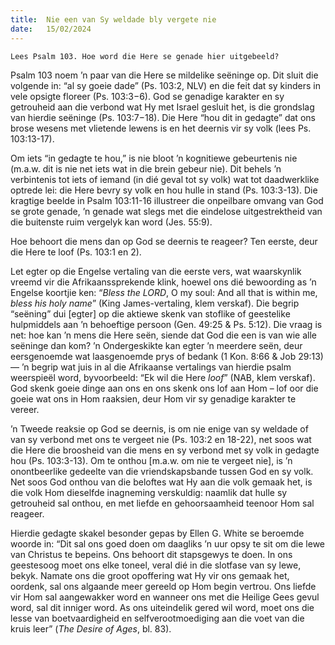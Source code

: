 ```yaml
---
title:  Nie een van Sy weldade bly vergete nie
date:   15/02/2024
---
```


`Lees Psalm 103. Hoe word die Here se genade hier uitgebeeld?`

Psalm 103 noem ’n paar van die Here se mildelike seëninge op. Dit sluit die volgende in: “al sy goeie dade” (Ps. 103:2, NLV) en die feit dat sy kinders in vele opsigte floreer (Ps. 103:3−6). God se genadige karakter en sy getrouheid aan die verbond wat Hy met Israel gesluit het, is die grondslag van hierdie seëninge (Ps. 103:7−18). Die Here “hou dit in gedagte” dat ons brose wesens met vlietende lewens is en het deernis vir sy volk (lees Ps. 103:13-17).

Om iets “in gedagte te hou,” is nie bloot ’n kognitiewe gebeurtenis nie (m.a.w. dit is nie net iets wat in die brein gebeur nie). Dit behels ’n verbintenis tot iets of iemand (in dié geval tot sy volk) wat tot daadwerklike optrede lei: die Here bevry sy volk en hou hulle in stand (Ps. 103:3-13). Die kragtige beelde in Psalm 103:11-16 illustreer die onpeilbare omvang van God se grote genade, ’n genade wat slegs met die eindelose uitgestrektheid van die buitenste ruim vergelyk kan word (Jes. 55:9).

Hoe behoort die mens dan op God se deernis te reageer? Ten eerste, deur die Here te loof (Ps. 103:1 en 2).

Let egter op die Engelse vertaling van die eerste vers, wat waarskynlik vreemd vir die Afrikaanssprekende klink, hoewel ons dié bewoording as ’n Engelse koortjie ken: “_Bless the LORD_, O my soul: And all that is within me, _bless his holy name_” (King James-vertaling, klem verskaf). Die begrip “seëning” dui [egter] op die aktiewe skenk van stoflike of geestelike hulpmiddels aan ’n behoeftige persoon (Gen. 49:25 & Ps. 5:12). Die vraag is net: hoe kan ’n mens die Here seën, siende dat God die een is van wie alle seëninge dan kom? ’n Ondergeskikte kan egter ’n meerdere seën, deur eersgenoemde wat laasgenoemde prys of bedank (1 Kon. 8:66 & Job 29:13) — ’n begrip wat juis in al die Afrikaanse vertalings van hierdie psalm weerspieël word, byvoorbeeld: “Ek wil die Here _loof_” (NAB, klem verskaf). God skenk goeie dinge aan ons en ons skenk ons lof aan Hom – lof oor die goeie wat ons in Hom raaksien, deur Hom vir sy genadige karakter te vereer.

’n Tweede reaksie op God se deernis, is om nie enige van sy weldade of van sy verbond met ons te vergeet nie (Ps. 103:2 en 18-22), net soos wat die Here die broosheid van die mens en sy verbond met sy volk in gedagte hou (Ps. 103:3-13). Om te onthou [m.a.w. om nie te vergeet nie], is ’n onontbeerlike gedeelte van die vriendskapsbande tussen God en sy volk. Net soos God onthou van die beloftes wat Hy aan die volk gemaak het, is die volk Hom dieselfde inagneming verskuldig: naamlik dat hulle sy getrouheid sal onthou, en met liefde en gehoorsaamheid teenoor Hom sal reageer.

Hierdie gedagte skakel besonder gepas by Ellen G. White se beroemde woorde in: “Dit sal ons goed doen om daagliks ’n uur opsy te sit om die lewe van Christus te bepeins. Ons behoort dit stapsgewys te doen. In ons geestesoog moet ons elke toneel, veral dié in die slotfase van sy lewe, bekyk. Namate ons die groot opoffering wat Hy vir ons gemaak het, oordenk, sal ons algaande meer gereeld op Hom begin vertrou. Ons liefde vir Hom sal aangewakker word en wanneer ons met die Heilige Gees gevul word, sal dit inniger word. As ons uiteindelik gered wil word, moet ons die lesse van boetvaardigheid en selfverootmoediging aan die voet van die kruis leer” (_The Desire of Ages_, bl. 83).